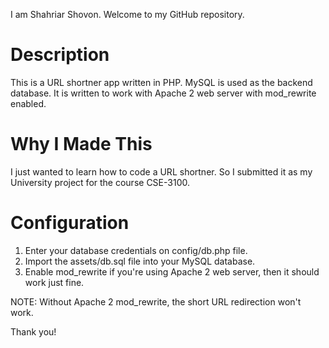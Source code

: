I am Shahriar Shovon. Welcome to my GitHub repository. 

# Description
This is a URL shortner app written in PHP. MySQL is used as the backend database. It is written to work with Apache 2 web server with mod_rewrite enabled. 

# Why I Made This
I just wanted to learn how to code a URL shortner. So I submitted it as my University project for the course CSE-3100.

# Configuration
1. Enter your database credentials on config/db.php file.
2. Import the assets/db.sql file into your MySQL database.
3. Enable mod_rewrite if you're using Apache 2 web server, then it should work just fine.

NOTE: Without Apache 2 mod_rewrite, the short URL redirection won't work.

Thank you!